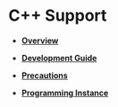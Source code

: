 # C++ Support<a name="EN-US_TOPIC_0302389226"></a>

-   **[Overview](overview-40.md)**  

-   **[Development Guide](development-guide-41.md)**  

-   **[Precautions](precautions-42.md)**  

-   **[Programming Instance](programming-instance.md)**  


